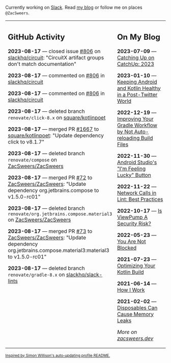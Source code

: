 Currently working on [Slack](https://slack.com/). Read [my blog](https://zacsweers.dev/) or follow me on places `@ZacSweers`.

<table><tr><td valign="top" width="60%">

## GitHub Activity
<!-- githubActivity starts -->
**2023-08-17** — closed issue [#806](https://github.com/slackhq/circuit/issues/806) on [slackhq/circuit](https://github.com/slackhq/circuit): "CircuitX artifact groups don't match documentation"

**2023-08-17** — commented on [#806](https://github.com/slackhq/circuit/issues/806#issuecomment-1683038193) in [slackhq/circuit](https://github.com/slackhq/circuit)

**2023-08-17** — commented on [#806](https://github.com/slackhq/circuit/issues/806#issuecomment-1682932566) in [slackhq/circuit](https://github.com/slackhq/circuit)

**2023-08-17** — deleted branch `renovate/click-8.x` on [square/kotlinpoet](https://github.com/square/kotlinpoet)

**2023-08-17** — merged PR [#1667](https://github.com/square/kotlinpoet/pull/1667) to [square/kotlinpoet](https://github.com/square/kotlinpoet): "Update dependency click to v8.1.7"

**2023-08-17** — deleted branch `renovate/compose` on [ZacSweers/ZacSweers](https://github.com/ZacSweers/ZacSweers)

**2023-08-17** — merged PR [#72](https://github.com/ZacSweers/ZacSweers/pull/72) to [ZacSweers/ZacSweers](https://github.com/ZacSweers/ZacSweers): "Update dependency org.jetbrains.compose to v1.5.0-rc01"

**2023-08-17** — deleted branch `renovate/org.jetbrains.compose.material3` on [ZacSweers/ZacSweers](https://github.com/ZacSweers/ZacSweers)

**2023-08-17** — merged PR [#73](https://github.com/ZacSweers/ZacSweers/pull/73) to [ZacSweers/ZacSweers](https://github.com/ZacSweers/ZacSweers): "Update dependency org.jetbrains.compose.material3:material3 to v1.5.0-rc01"

**2023-08-17** — deleted branch `renovate/gradle-8.x` on [slackhq/slack-lints](https://github.com/slackhq/slack-lints)
<!-- githubActivity ends -->
</td><td valign="top" width="40%">

## On My Blog
<!-- blog starts -->
**2023-07-09** — [Catching Up on CatchUp: 2023](https://www.zacsweers.dev/catching-up-on-catchup-2023/)

**2023-01-10** — [Keeping Android and Kotlin Healthy in a Post-Twitter World](https://www.zacsweers.dev/keeping-android-healthy/)

**2022-12-19** — [Improving Your Gradle Workflow by Not Auto-reloading Build Files](https://www.zacsweers.dev/improving-your-workflow-by-not-auto-reloading-build-files/)

**2022-11-30** — [Android Studio's "I'm Feeling Lucky" Button](https://www.zacsweers.dev/android-studios-im-feeling-lucky-button/)

**2022-11-22** — [Network Calls in Lint: Best Practices](https://www.zacsweers.dev/network-calls-in-lint-best-practices/)

**2022-10-17** — [Is ViewPump A Security Risk?](https://www.zacsweers.dev/is-viewpump-a-security-risk/)

**2022-05-23** — [You Are Not Blocked](https://www.zacsweers.dev/you-are-not-blocked/)

**2021-07-23** — [Optimizing Your Kotlin Build](https://www.zacsweers.dev/optimizing-your-kotlin-build/)

**2021-06-14** — [How I Work](https://www.zacsweers.dev/how-i-work/)

**2021-02-02** — [Disposables Can Cause Memory Leaks](https://www.zacsweers.dev/disposables-can-cause-memory-leaks/)
<!-- blog ends -->
_More on [zacsweers.dev](https://zacsweers.dev/)_
</td></tr></table>

<sub><a href="https://simonwillison.net/2020/Jul/10/self-updating-profile-readme/">Inspired by Simon Willison's auto-updating profile README.</a></sub>